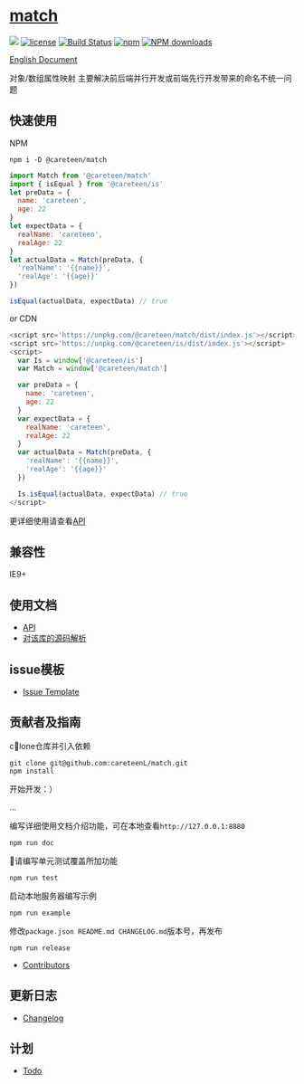 # [match](https://github.com/careteenL/match)
[![](https://img.shields.io/badge/Powered%20by-match-brightgreen.svg)](https://github.com/careteenL/match)
[![license](https://img.shields.io/badge/license-MIT-blue.svg)](https://github.com/careteenL/match/blob/master/LICENSE)
[![Build Status](https://travis-ci.org/careteenL/match.svg?branch=master)](https://travis-ci.org/careteenL/match)
[![npm](https://img.shields.io/badge/npm-0.1.0-orange.svg)](https://www.npmjs.com/package/@careteen/match)
[![NPM downloads](http://img.shields.io/npm/dm/@careteen/match.svg?style=flat-square)](http://www.npmtrends.com/@careteen/match)

[English Document](./README.en_US.md)

对象/数组属性映射 主要解决前后端并行开发或前端先行开发带来的命名不统一问题

## 快速使用

NPM
```shell
npm i -D @careteen/match
```

```js
import Match from '@careteen/match'
import { isEqual } from '@careteen/is'
let preData = {
  name: 'careteen',
  age: 22
}
let expectData = {
  realName: 'careteen',
  realAge: 22
}
let actualData = Match(preData, {
  'realName': '{{name}}',
  'realAge': '{{age}}'
})

isEqual(actualData, expectData) // true

```

or CDN
```js
<script src='https://unpkg.com/@careteen/match/dist/index.js'></script>
<script src='https://unpkg.com/@careteen/is/dist/index.js'></script>
<script>
  var Is = window['@careteen/is']
  var Match = window['@careteen/match']

  var preData = {
    name: 'careteen',
    age: 22
  }
  var expectData = {
    realName: 'careteen',
    realAge: 22
  }
  var actualData = Match(preData, {
    'realName': '{{name}}',
    'realAge': '{{age}}'
  })

  Is.isEqual(actualData, expectData) // true  
</script>
```
更详细使用请查看[API](./doc/api.md)

## 兼容性

IE9+

## 使用文档

- [API](./doc/api.md)
- [对该库的源码解析](xxx)

## issue模板

- [Issue Template](./ISSUETEMPLATE.md)

## 贡献者及指南

clone仓库并引入依赖
```shell
git clone git@github.com:careteenL/match.git
npm install
```
开始开发：）

...

编写详细使用文档介绍功能，可在本地查看`http://127.0.0.1:8880`
```shell
npm run doc
```
请编写单元测试覆盖所加功能
```shell
npm run test
```
启动本地服务器编写示例
```shell
npm run example
```
修改`package.json README.md CHANGELOG.md`版本号，再发布
```shell
npm run release
```

- [Contributors](https://github.com/careteenL/match/graphs/contributors)

## 更新日志

- [Changelog](./CHANGELOG.md)

## 计划

- [Todo](./TODO.md)